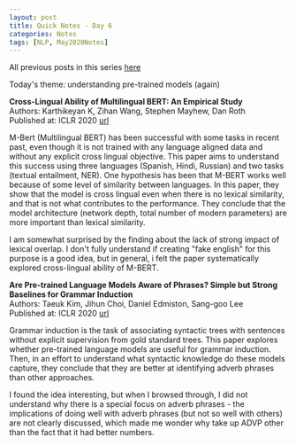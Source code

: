 ```yaml
---
layout: post
title: Quick Notes - Day 6
categories: Notes
tags: [NLP, May2020Notes]
---
```

All previous posts in this series [here](https://nishkalavallabhi.github.io/Tags/#may2020notes)  

Today's theme: understanding pre-trained models (again)

**Cross-Lingual Ability of Multilingual BERT: An Empirical Study**  
Authors: Karthikeyan K, Zihan Wang, Stephen Mayhew, Dan Roth  
Published at: ICLR 2020 [url](https://openreview.net/forum?id=HJeT3yrtDr)  

M-Bert (Multilingual BERT) has been successful with some tasks in recent past, even though it is not trained with any language aligned data and without any explicit cross lingual objective. This paper aims to understand this success using three languages (Spanish, Hindi, Russian) and two tasks (textual entailment, NER). One hypothesis has been that M-BERT works well because of some level of similarity between languages. In this paper, they show that the model is cross lingual even when there is no lexical similarity, and that is not what contributes to the performance. They conclude that the model architecture (network depth, total number of modern parameters) are more important than lexical similarity. 

I am somewhat surprised by the finding about the lack of strong impact of lexical overlap. I don't fully understand if creating "fake english" for this purpose is a good idea, but in general, i felt the paper systematically explored cross-lingual ability of M-BERT. 

**Are Pre-trained Language Models Aware of Phrases? Simple but Strong Baselines for Grammar Induction**  
Authors: Taeuk Kim, Jihun Choi, Daniel Edmiston, Sang-goo Lee   
Published at: ICLR 2020 [url](https://iclr.cc/virtual_2020/poster_H1xPR3NtPB.html)  

Grammar induction is the task of associating syntactic trees with sentences without explicit supervision from gold standard trees. This paper explores whether pre-trained language models are useful for grammar induction. Then, in an effort to understand what syntactic knowledge do these models capture, they conclude that they are better at identifying adverb phrases than other approaches. 

I found the idea interesting, but when I browsed through, I did not understand why there is a special focus on adverb phrases - the implications of doing well with adverb phrases (but not so well with others) are not clearly discussed, which made me wonder why take up ADVP other than the fact that it had better numbers. 
